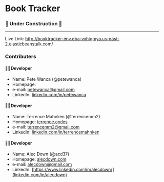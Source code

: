 # Book Tracker

### 🚧  Under Construction  🚧

<hr />

Live Link: http://booktracker-env.eba-vxhiqmya.us-east-2.elasticbeanstalk.com/

### Contributers 

#### 👨‍💻Developer
* Name: Pete Wanca (@petewanca)
* Homepage: 
* e-mail: petewanca@gmail.com
* LinkedIn: [linkedin.com/in/petewanca](https://www.linkedin.com/in/petewanca/)

#### 👨‍💻Developer
* Name: Terrence Mahnken (@terrencemm2)
* Homepage: [terrence.codes](https://terrence.codes)
* e-mail: terrencemm2@gmail.com
* LinkedIn: [linkedin.com/in/terrencemahnken](https://www.linkedin.com/in/terrencemahnken/)

#### 👨‍💻Developer
* Name: Alec Down (@acd37)
* Homepage: [alecdown.com](https://alecdown.com)
* e-mail: alecdown@gmail.com
* LinkedIn: [https://www.linkedin.com/in/alecdown/](linkedin.com/in/alecdown)
